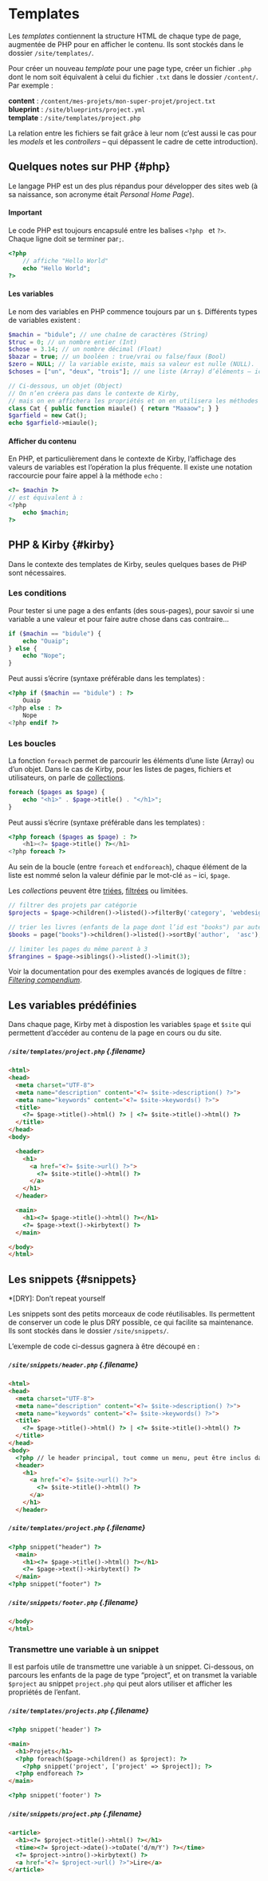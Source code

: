 # Templates

Les *templates* contiennent la structure HTML de chaque type de page, augmentée de PHP pour en afficher le contenu. Ils sont stockés dans le dossier `/site/templates/`.

Pour créer un nouveau *template* pour une page type, créer un fichier `.php` dont le nom soit équivalent à celui du fichier `.txt` dans le dossier `/content/`. Par exemple :

**content** : `/content/mes-projets/mon-super-projet/project.txt`  
**blueprint** : `/site/blueprints/project.yml`   
**template** : `/site/templates/project.php`

La relation entre les fichiers se fait grâce à leur nom (c’est aussi le cas pour les *models* et les *controllers* – qui dépassent le cadre de cette introduction).

## Quelques notes sur PHP {#php}

Le langage PHP est un des plus répandus pour développer des sites web (à sa naissance, son acronyme était *Personal Home Page*).

#### Important

Le code PHP est toujours encapsulé entre les balises `<?php ` et `?>`.   
Chaque ligne doit se terminer par`;`.

```php
<?php 
    // affiche "Hello World"
    echo "Hello World"; 
?>
```
#### Les variables

Le nom des variables en PHP commence toujours par un `$`. Différents types de variables existent :

```php
$machin = "bidule"; // une chaîne de caractères (String) 
$truc = 0; // un nombre entier (Int)
$chose = 3.14; // un nombre décimal (Float)
$bazar = true; // un booléen : true/vrai ou false/faux (Bool) 
$zero = NULL; // la variable existe, mais sa valeur est nulle (NULL).
$choses = ["un", "deux", "trois"]; // une liste (Array) d’éléments – ici, de chaînes

// Ci-dessous, un objet (Object) 
// On n’en créera pas dans le contexte de Kirby, 
// mais on en affichera les propriétés et on en utilisera les méthodes
class Cat { public function miaule() { return "Maaaow"; } }
$garfield = new Cat();
echo $garfield->miaule();
```
#### Afficher du contenu

En PHP, et particulièrement dans le contexte de Kirby, l’affichage des valeurs de variables est l’opération la plus fréquente.
Il existe une notation raccourcie pour faire appel à la méthode `echo` :
```php
<?= $machin ?>
// est équivalent à :
<?php 
    echo $machin; 
?>
```

## PHP & Kirby {#kirby}

Dans le contexte des templates de Kirby, seules quelques bases de PHP sont nécessaires.

### Les conditions
Pour tester si une page a des enfants (des sous-pages), pour savoir si une variable a une valeur et pour faire autre chose dans cas contraire…
```php
if ($machin == "bidule") {
    echo "Ouaip";
} else {
    echo "Nope";
}
```
Peut aussi s’écrire (syntaxe préférable dans les templates) :
```php
<?php if ($machin == "bidule") : ?>
    Ouaip
<?php else : ?>
    Nope
<?php endif ?>
```

### Les boucles

La fonction `foreach` permet de parcourir les éléments d’une liste (Array) ou d’un objet. Dans le cas de Kirby, pour les listes de pages, fichiers et utilisateurs, on parle de [collections](https://getkirby.com/docs/cookbook/templating/loops).

```php
foreach ($pages as $page) {
    echo "<h1>" . $page->title() . "</h1>";
} 
```

Peut aussi s’écrire (syntaxe préférable dans les templates) :

```php
<?php foreach ($pages as $page) : ?>
    <h1><?= $page->title() ?></h1>
<?php foreach ?>
```

Au sein de la boucle (entre `foreach` et `endforeach`), chaque élément de la liste est nommé selon la valeur définie par le mot-clé `as` – ici, `$page`.

Les *collections* peuvent être [triées](https://getkirby.com/docs/cookbook/content/sorting), [filtrées](https://getkirby.com/docs/cookbook/content/filtering) ou limitées.

```php
// filtrer des projets par catégorie
$projects = $page->children()->listed()->filterBy('category', 'webdesign');

// trier les livres (enfants de la page dont l’id est "books") par auteur
$books = page("books")->children()->listed()->sortBy('author',  'asc');

// limiter les pages du même parent à 3
$frangines = $page->siblings()->listed()->limit(3);
```

Voir la documentation pour des exemples avancés de logiques de filtre : [*Filtering compendium*](https://getkirby.com/docs/cookbook/content/filtering).

## Les variables prédéfinies
Dans chaque page, Kirby met à dispostion les variables `$page` et `$site` qui permettent d’accéder au contenu de la page en cours ou du site.

##### `/site/templates/project.php` {.filename}
```html
<html>
<head>
  <meta charset="UTF-8">
  <meta name="description" content="<?= $site->description() ?>">
  <meta name="keywords" content="<?= $site->keywords() ?>">
  <title>
    <?= $page->title()->html() ?> | <?= $site->title()->html() ?>
  </title>
</head>
<body>

  <header>
    <h1>
      <a href="<?= $site->url() ?>">
        <?= $site->title()->html() ?>
      </a>
    </h1>
  </header>

  <main>
    <h1><?= $page->title()->html() ?></h1>
    <?= $page->text()->kirbytext() ?>
  </main>

</body>
</html>
```

## Les snippets {#snippets}

*[DRY]: Don’t repeat yourself

Les snippets sont des petits morceaux de code réutilisables.
Ils permettent de conserver un code le plus DRY possible, ce qui facilite sa maintenance.    
Ils sont stockés dans le dossier `/site/snippets/`.

L’exemple de code ci-dessus gagnera à être découpé en :

##### `/site/snippets/header.php` {.filename}
```html
<html>
<head>
  <meta charset="UTF-8">
  <meta name="description" content="<?= $site->description() ?>">
  <meta name="keywords" content="<?= $site->keywords() ?>">
  <title>
    <?= $page->title()->html() ?> | <?= $site->title()->html() ?>
  </title>
</head>
<body>
  <?php // le header principal, tout comme un menu, peut être inclus dans toutes les pages ?>
  <header>
    <h1>
      <a href="<?= $site->url() ?>">
        <?= $site->title()->html() ?>
      </a>
    </h1>
  </header>
```

##### `/site/templates/project.php` {.filename}
```html
<?php snippet("header") ?>
  <main>
    <h1><?= $page->title()->html() ?></h1>
    <?= $page->text()->kirbytext() ?>
  </main>
<?php snippet("footer") ?>
```

##### `/site/snippets/footer.php`  {.filename}
```html
</body>
</html>
```

### Transmettre une variable à un snippet

Il est parfois utile de transmettre une variable à un snippet. Ci-dessous, on parcours les enfants de la page de type “project”, 
et on transmet la variable `$project` au snippet `project.php` qui peut alors utiliser et afficher les propriétés de l’enfant.

##### `/site/templates/projects.php`  {.filename}

```html
<?php snippet('header') ?>

<main>
  <h1>Projets</h1>
  <?php foreach($page->children() as $project): ?>
    <?php snippet('project', ['project' => $project]); ?>
  <?php endforeach ?>
</main>

<?php snippet('footer') ?>
```

##### `/site/snippets/project.php` {.filename}
```html
<article>
  <h1><?= $project->title()->html() ?></h1>
  <time><?= $project->date()->toDate('d/m/Y') ?></time>
  <?= $project->intro()->kirbytext() ?>
  <a href="<?= $project->url() ?>">Lire</a>
</article>
```